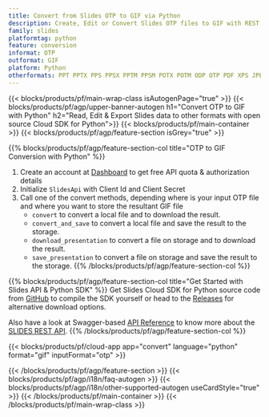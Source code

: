 ```yaml
---
title: Convert from Slides OTP to GIF via Python 
description: Create, Edit or Convert Slides OTP files to GIF with REST API & Open Source Python SDK
family: slides
platformtag: python
feature: conversion
informat: OTP
outformat: GIF
platform: Python
otherformats: PPT PPTX PPS PPSX PPTM PPSM POTX POTM ODP OTP PDF XPS JPEG PNG BMP TIFF SVG HTML SWF HTML5 XAML MPEG4
---
```


{{< blocks/products/pf/main-wrap-class isAutogenPage="true" >}}
{{< blocks/products/pf/agp/upper-banner-autogen h1="Convert OTP to GIF with Python" h2="Read, Edit & Export Slides data to other formats with open source Cloud SDK for Python">}}
{{< blocks/products/pf/main-container >}}
{{< blocks/products/pf/agp/feature-section isGrey="true" >}}

{{% blocks/products/pf/agp/feature-section-col title="OTP to GIF Conversion with Python" %}}
1. Create an account at <a href="https://dashboard.aspose.cloud/">Dashboard</a> to get free API quota & authorization details
1. Initialize ```SlidesApi``` with Client Id and Client Secret
1. Call one of the convert methods, depending where is your input OTP file and where you want to store the resultant GIF file
    - ```convert``` to convert a local file and to download the result.
    - ```convert_and_save``` to convert a local file and save the result to the storage.
    - ```download_presentation``` to convert a file on storage and to download the result.
    - ```save_presentation``` to convert a file on storage and save the result to the storage.
{{% /blocks/products/pf/agp/feature-section-col %}}

{{% blocks/products/pf/agp/feature-section-col title="Get Started with Slides API & Python SDK" %}}
Get Slides Cloud SDK for Python source code from [GitHub](https://github.com/aspose-slides-cloud/aspose-slides-cloud-python) to compile the SDK yourself or head to the [Releases](https://releases.aspose.cloud/) for alternative download options. 

Also have a look at Swagger-based [API Reference](https://apireference.aspose.cloud/slides/) to know more about the [SLIDES REST API](https://products.aspose.cloud/slides/curl/).
{{% /blocks/products/pf/agp/feature-section-col %}}

{{< blocks/products/pf/cloud-app app="convert" language="python" format="gif" inputFormat="otp" >}}

{{< /blocks/products/pf/agp/feature-section >}}
{{< blocks/products/pf/agp/i18n/faq-autogen >}}
{{< blocks/products/pf/agp/i18n/other-supported-autogen useCardStyle="true" >}}
{{< /blocks/products/pf/main-container >}}
{{< /blocks/products/pf/main-wrap-class >}}